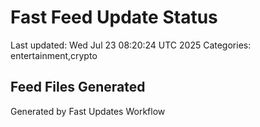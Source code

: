 # Fast Feed Update Status
Last updated: Wed Jul 23 08:20:24 UTC 2025
Categories: entertainment,crypto

## Feed Files Generated

Generated by Fast Updates Workflow
